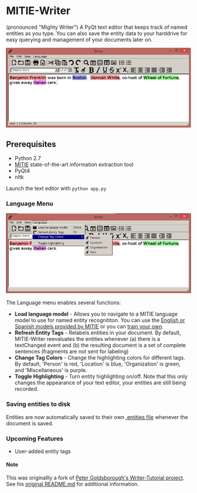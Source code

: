 # MITIE-Writer
(pronounced "Mighty Writer") A PyQt text editor that keeps track of named entities as you type.  You can also save the entity data to your harddrive for easy querying and management of your documents later on.

![Early Function Example](https://github.com/nickstanisha/MITIE-Writer/blob/master/screenshots/mitie_1.PNG)

## Prerequisites
* Python 2.7
* [MITIE](https://github.com/mit-nlp/MITIE) state-of-the-art information extraction tool
* PyQt4
* nltk

Launch the text editor with `python app.py`

### Language Menu
![Loading a language Model](https://github.com/nickstanisha/MITIE-Writer/blob/master/screenshots/loadMITIE.PNG)

The Language menu enables several functions:
* **Load language model** - Allows you to navigate to a MITIE language model to use for named entity recognititon.  You can use the [English or Spanish models provided by MITIE](https://github.com/mit-nlp/MITIE#initial-setup) or you can [train your own](https://github.com/mit-nlp/MITIE/blob/master/examples/python/train_ner.py).
* **Refresh Entity Tags** - Relabels entities in your document.  By default, MITIE-Writer reevaluates the entities whenever (a) there is a textChanged event and (b) the resulting document is a set of complete sentences (fragments are not sent for labeling)
* **Change Tag Colors** - Change the highlighting colors for different tags.  By default, 'Person' is red, 'Location' is blue, 'Organization' is green, and 'Miscellaneous' is purple.
* **Toggle Highlighting** - Turn entity highlighting on/off.  Note that this only changes the appearance of your text editor, your entities are still being recorded.

### Saving entities to disk
Entities are now automatically saved to their own [.entities file](https://github.com/nickstanisha/MITIE-Writer/wiki/.entities-file) whenever the document is saved.

### Upcoming Features
* User-added entity tags


#### Note
This was originallly a fork of [Peter Goldsborough's Writer-Tutorial project](https://github.com/goldsborough/Writer-Tutorial).  See his [original README.md](https://github.com/goldsborough/Writer-Tutorial/blob/master/README.md) for additional information.
